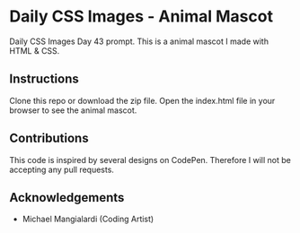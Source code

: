 # Daily CSS Images - Animal Mascot
Daily CSS Images Day 43 prompt. This is a animal mascot I made with HTML & CSS.

## Instructions
Clone this repo or download the zip file. Open the index.html file in your browser to see the animal mascot.

## Contributions
This code is inspired by several designs on CodePen. Therefore I will not be accepting any pull requests.

## Acknowledgements
* Michael Mangialardi (Coding Artist)